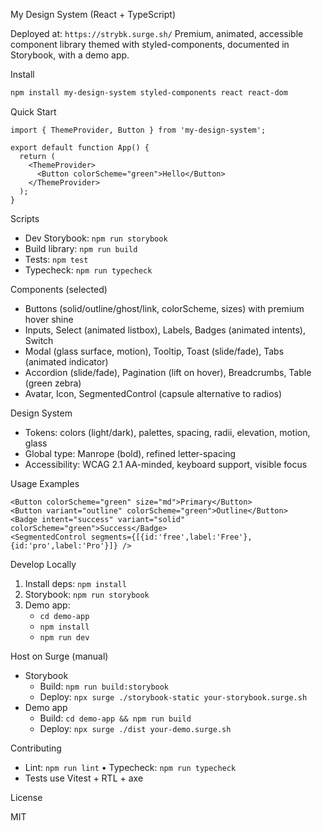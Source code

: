 My Design System (React + TypeScript)

Deployed at: `https://strybk.surge.sh/`
Premium, animated, accessible component library themed with styled-components, documented in Storybook, with a demo app.

Install

```bash
npm install my-design-system styled-components react react-dom
```

Quick Start

```tsx
import { ThemeProvider, Button } from 'my-design-system';

export default function App() {
  return (
    <ThemeProvider>
      <Button colorScheme="green">Hello</Button>
    </ThemeProvider>
  );
}
```

Scripts

- Dev Storybook: `npm run storybook`
- Build library: `npm run build`
- Tests: `npm test`
- Typecheck: `npm run typecheck`

Components (selected)

- Buttons (solid/outline/ghost/link, colorScheme, sizes) with premium hover shine
- Inputs, Select (animated listbox), Labels, Badges (animated intents), Switch
- Modal (glass surface, motion), Tooltip, Toast (slide/fade), Tabs (animated indicator)
- Accordion (slide/fade), Pagination (lift on hover), Breadcrumbs, Table (green zebra)
- Avatar, Icon, SegmentedControl (capsule alternative to radios)

Design System

- Tokens: colors (light/dark), palettes, spacing, radii, elevation, motion, glass
- Global type: Manrope (bold), refined letter-spacing
- Accessibility: WCAG 2.1 AA-minded, keyboard support, visible focus

Usage Examples

```tsx
<Button colorScheme="green" size="md">Primary</Button>
<Button variant="outline" colorScheme="green">Outline</Button>
<Badge intent="success" variant="solid" colorScheme="green">Success</Badge>
<SegmentedControl segments={[{id:'free',label:'Free'},{id:'pro',label:'Pro'}]} />
```

Develop Locally

1) Install deps: `npm install`
2) Storybook: `npm run storybook`
3) Demo app:
   - `cd demo-app`
   - `npm install`
   - `npm run dev`

Host on Surge (manual)

- Storybook
  - Build: `npm run build:storybook`
  - Deploy: `npx surge ./storybook-static your-storybook.surge.sh`
- Demo app
  - Build: `cd demo-app && npm run build`
  - Deploy: `npx surge ./dist your-demo.surge.sh`

Contributing

- Lint: `npm run lint` • Typecheck: `npm run typecheck`
- Tests use Vitest + RTL + axe

License

MIT
